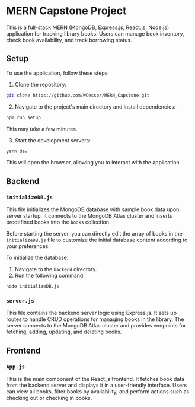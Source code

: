 # MERN Capstone Project

This is a full-stack MERN (MongoDB, Express.js, React.js, Node.js) application for tracking library books. Users can manage book inventory, check book availability, and track borrowing status.

## Setup

To use the application, follow these steps:

1. Clone the repository:

```bash
git clone https://github.com/WCessor/MERN_Capstone.git
```

2. Navigate to the project's main directory and install dependencies:

```bash
npm run setup
```

This may take a few minutes.

3. Start the development servers:

```bash
yarn dev
```

This will open the browser, allowing you to interact with the application.

## Backend

### `initializeDB.js`

This file initializes the MongoDB database with sample book data upon server startup. It connects to the MongoDB Atlas cluster and inserts predefined books into the `books` collection. 

Before starting the server, you can directly edit the array of books in the `initializeDB.js` file to customize the initial database content according to your preferences. 

To initialize the database:

1. Navigate to the `backend` directory.
2. Run the following command:

```bash
node initializeDB.js
```

### `server.js`

This file contains the backend server logic using Express.js. It sets up routes to handle CRUD operations for managing books in the library. The server connects to the MongoDB Atlas cluster and provides endpoints for fetching, adding, updating, and deleting books.

## Frontend

### `App.js`

This is the main component of the React.js frontend. It fetches book data from the backend server and displays it in a user-friendly interface. Users can view all books, filter books by availability, and perform actions such as checking out or checking in books.